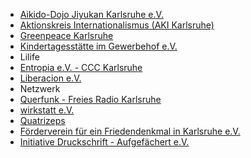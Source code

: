 

-   [Aikido-Dojo Jiyukan Karlsruhe e.V.](http://www.aikido-jiyukan.de/)
-   [Aktionskreis Internationalismus (AKI Karlsruhe)](http://aki-karlsruhe.de)
-   [Greenpeace Karlsruhe](http://www.greenpeace-karlsruhe.de/)
-   [Kindertagesstätte im Gewerbehof e.V.](https://kita-im-gewerbehof.de/)
-   Lilife
-   [Entropia e.V. - CCC Karlsruhe](https://entropia.de/)
-   [Liberacion e.V.](https://www.cafe-liberacion.de/)
-   Netzwerk
-   [Querfunk - Freies Radio Karlsruhe](https://querfunk.info/)
-   [wirkstatt e.V.](https://www.wirkstatt.com/)
-   [Quatrizeps](http://www.quatrizeps.de/)
-   [Förderverein für ein Friedendenkmal in Karlsruhe e.V.](http://friedensdenkmal-karlsruhe.de/)
-   [Initiative Druckschrift - Aufgefächert e.V.](https://druckschrift-ka.de/)
